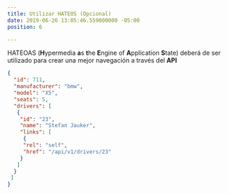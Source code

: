 ```yaml
---
title: Utilizar HATEOS (Opcional)
date: 2019-06-26 13:05:46.559000000 -05:00
position: 6

---
```

HATEOAS (**H**ypermedia **a**s **t**he **E**ngine of **A**pplication **S**tate) deberá de ser utilizado para crear una mejor navegación a través del **API**

```json
{
  "id": 711,
  "manufacturer": "bmw",
  "model": "X5",
  "seats": 5,
  "drivers": [
   {
    "id": "23",
    "name": "Stefan Jauker",
    "links": [
     {
     "rel": "self",
     "href": "/api/v1/drivers/23"
    }
   ]
  }
 ]
}
```
